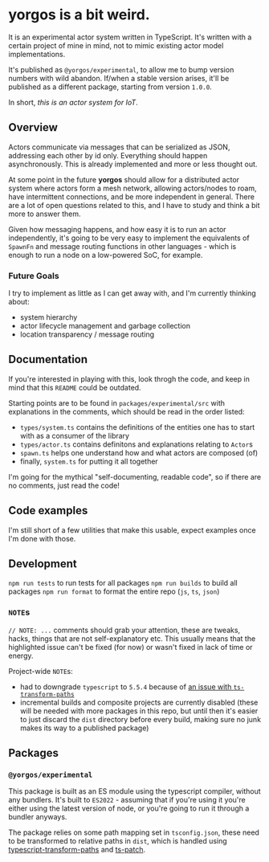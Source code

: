 # **yorgos** is a bit weird.

It is an experimental actor system written in TypeScript. It's written with a certain project of mine in mind, not to mimic existing actor model implementations.

It's published as `@yorgos/experimental`, to allow me to bump version numbers with wild abandon. If/when a stable version arises, it'll be published as a different package, starting from version `1.0.0`.

In short, *this is an actor system for IoT*.

## Overview

Actors communicate via messages that can be serialized as JSON, addressing each other by id only. Everything should happen asynchronously. This is already implemented and more or less thought out.

At some point in the future **yorgos** should allow for a distributed actor system where actors form a mesh network, allowing actors/nodes to roam, have intermittent connections, and be more independent in general. There are a lot of open questions related to this, and I have to study and think a bit more to answer them. 

Given how messaging happens, and how easy it is to run an actor independently, it's going to be very easy to implement the equivalents of `SpawnFn` and message routing functions in other languages - which is enough to run a node on a low-powered SoC, for example.

### Future Goals

I try to implement as little as I can get away with, and I'm currently thinking about:
- system hierarchy
- actor lifecycle management and garbage collection
- location transparency / message routing

## Documentation

If you're interested in playing with this, look throgh the code, and keep in mind that this `README` could be outdated.

Starting points are to be found in `packages/experimental/src` with explanations in the comments, which should be read in the order listed:
 - `types/system.ts` contains the definitions of the entities one has to start with as a consumer of the library
 - `types/actor.ts` contains definitons and explanations relating to `Actor`s
 - `spawn.ts` helps one understand how and what actors are composed (of)
 - finally, `system.ts` for putting it all together

I'm going for the mythical "self-documenting, readable code", so if there are no comments, just read the code!

## Code examples

I'm still short of a few utilities that make this usable, expect examples once I'm done with those.

## Development

`npm run tests` to run tests for all packages
`npm run builds` to build all packages
`npm run format` to format the entire repo (`js`, `ts`, `json`)

### `NOTE`s

`// NOTE: ...` comments should grab your attention, these are tweaks, hacks, things that are not self-explanatory etc. This usually means that the highlighted issue can't be fixed (for now) or wasn't fixed in lack of time or energy.

Project-wide `NOTE`s:
- had to downgrade `typescript` to `5.5.4` because of [an issue with `ts-transform-paths`](https://github.com/LeDDGroup/typescript-transform-paths/issues/266)
- incremental builds and composite projects are currently disabled (these will be needed with more packages in this repo, but until then it's easier to just discard the `dist` directory before every build, making sure no junk makes its way to a published package)

## Packages

### `@yorgos/experimental`

This package is built as an ES module using the typescript compiler, without any bundlers. It's built to `ES2022` - assuming that if you're using it you're either using the latest version of node, or you're going to run it through a bundler anyways.

The package relies on some path mapping set in `tsconfig.json`, these need to be transformed to relative paths in `dist`, which is handled using [typescript-transform-paths](https://github.com/LeDDGroup/typescript-transform-paths) and [ts-patch](https://github.com/nonara/ts-patch).

 